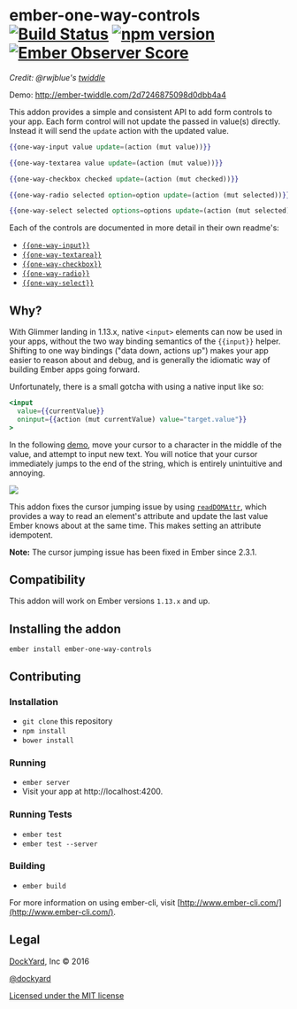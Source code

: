 # ember-one-way-controls [![Build Status](https://travis-ci.org/DockYard/ember-one-way-controls.svg?branch=master)](https://travis-ci.org/DockYard/ember-one-way-controls) [![npm version](https://badge.fury.io/js/ember-one-way-controls.svg)](https://badge.fury.io/js/ember-one-way-controls) [![Ember Observer Score](http://emberobserver.com/badges/ember-one-way-controls.svg)](http://emberobserver.com/addons/ember-one-way-controls)
*Credit: @rwjblue's [twiddle](https://gist.github.com/rwjblue/2d7246875098d0dbb4a4)*

Demo: http://ember-twiddle.com/2d7246875098d0dbb4a4

This addon provides a simple and consistent API to add form controls to your app. Each form control will not update the passed in value(s) directly. Instead it will send the `update` action with the updated value.

```hbs
{{one-way-input value update=(action (mut value))}}

{{one-way-textarea value update=(action (mut value))}}

{{one-way-checkbox checked update=(action (mut checked))}}

{{one-way-radio selected option=option update=(action (mut selected))}}

{{one-way-select selected options=options update=(action (mut selected))}}
```

Each of the controls are documented in more detail in their own readme's:
 - [`{{one-way-input}}`](https://github.com/DockYard/ember-one-way-controls/blob/master/docs/one-way-input.md)
 - [`{{one-way-textarea}}`](https://github.com/DockYard/ember-one-way-controls/blob/master/docs/one-way-textarea.md)
 - [`{{one-way-checkbox}}`](https://github.com/DockYard/ember-one-way-controls/blob/master/docs/one-way-checkbox.md)
 - [`{{one-way-radio}}`](https://github.com/DockYard/ember-one-way-controls/blob/master/docs/one-way-radio.md)
 - [`{{one-way-select}}`](https://github.com/DockYard/ember-one-way-controls/blob/master/docs/one-way-select.md)

## Why?

With Glimmer landing in 1.13.x, native `<input>` elements can now be used in your apps, without the two way binding semantics of the `{{input}}` helper. Shifting to one way bindings ("data down, actions up") makes your app easier to reason about and debug, and is generally the idiomatic way of building Ember apps going forward.

Unfortunately, there is a small gotcha with using a native input like so:

```hbs
<input
  value={{currentValue}}
  oninput={{action (mut currentValue) value="target.value"}}
>
```

In the following [demo](http://jsbin.com/juxedi/edit?output), move your cursor to a character in the middle of the value, and attempt to input new text. You will notice that your cursor immediately jumps to the end of the string, which is entirely unintuitive and annoying.

![](https://i.imgur.com/D0pReSs.jpg)

This addon fixes the cursor jumping issue by using [`readDOMAttr`](http://emberjs.com/api/classes/Ember._MetamorphView.html#method_readDOMAttr), which provides a way to read an element's attribute and update the last value Ember knows about at the same time. This makes setting an attribute idempotent.

__Note:__ The cursor jumping issue has been fixed in Ember since 2.3.1. 

## Compatibility

This addon will work on Ember versions `1.13.x` and up.

## Installing the addon

```
ember install ember-one-way-controls
```

## Contributing

### Installation

* `git clone` this repository
* `npm install`
* `bower install`

### Running

* `ember server`
* Visit your app at http://localhost:4200.

### Running Tests

* `ember test`
* `ember test --server`

### Building

* `ember build`

For more information on using ember-cli, visit [http://www.ember-cli.com/](http://www.ember-cli.com/).

## Legal

[DockYard](http://dockyard.com/ember-consulting), Inc &copy; 2016

[@dockyard](http://twitter.com/dockyard)

[Licensed under the MIT license](http://www.opensource.org/licenses/mit-license.php)
